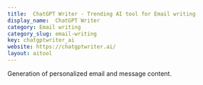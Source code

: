 ```yaml
---
title:  ChatGPT Writer - Trending AI tool for Email writing
display_name:  ChatGPT Writer
category: Email writing
category_slug: email-writing
key: chatgptwriter_ai
website: https://chatgptwriter.ai/
layout: aitool
---
```


Generation of personalized email and message content.
